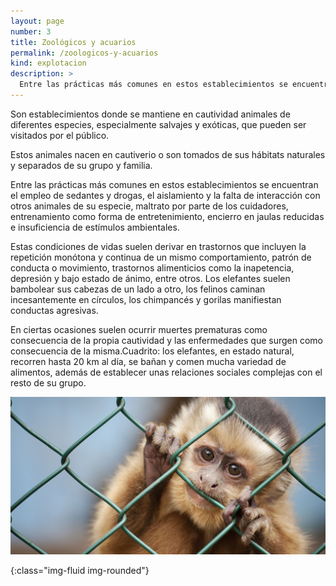 ```yaml
---
layout: page
number: 3
title: Zoológicos y acuarios
permalink: /zoologicos-y-acuarios
kind: explotacion
description: >
  Entre las prácticas más comunes en estos establecimientos se encuentran el empleo de sedantes y drogas, el aislamiento y la falta de interacción con otros animales de su especie, maltrato por parte de los cuidadores, entrenamiento como forma de entretenimiento, encierro en jaulas reducidas e insuficiencia de estímulos ambientales.
---
```


<div class="row">
<div class="col-md-6 col-sm-12" markdown="1">

Son establecimientos donde se mantiene en cautividad animales de diferentes especies, especialmente salvajes y exóticas, que pueden ser visitados por el público.

Estos animales nacen en cautiverio o son tomados de sus hábitats naturales y separados de su grupo y familia.

Entre las prácticas más comunes en estos establecimientos se encuentran el empleo de sedantes y drogas, el aislamiento y la falta de interacción con otros animales de su especie, maltrato por parte de los cuidadores, entrenamiento como forma de entretenimiento, encierro en jaulas reducidas e insuficiencia de estímulos ambientales.

Estas condiciones de vidas suelen derivar en trastornos que incluyen la repetición monótona y continua de un mismo comportamiento, patrón de conducta o movimiento, trastornos alimenticios como la inapetencia, depresión y bajo estado de ánimo, entre otros. Los elefantes suelen bambolear sus cabezas de un lado a otro, los felinos caminan incesantemente en círculos, los chimpancés y gorilas manifiestan conductas agresivas.
 
En ciertas ocasiones suelen ocurrir muertes prematuras como consecuencia de la propia cautividad y las enfermedades que surgen como consecuencia de la misma.Cuadrito: los elefantes, en estado natural, recorren hasta 20 km al día, se bañan y comen mucha variedad de alimentos, además de establecer unas relaciones sociales complejas con el resto de su grupo.

</div>

 
<div class="col-md-6 col-sm-12" markdown="1">

  ![mono]

</div>

</div>


[mono]: images/03-mono.jpeg
{:class="img-fluid img-rounded"}